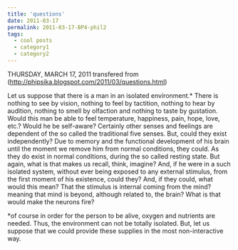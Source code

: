 ```yaml
---
title: 'questions'
date: 2011-03-17
permalink: 2011-03-17-BP4-phil2
tags:
  - cool posts
  - category1
  - category2
---
```



THURSDAY, MARCH 17, 2011
transfered from (http://phipsika.blogspot.com/2011/03/questions.html)




Let us suppose that there is a man in an isolated environment.*
There is nothing to see by vision, nothing to feel by tactition, nothing to hear by audition, nothing to smell by olfaction and nothing to taste by gustation.
Would this man be able to feel temperature, happiness, pain, hope, love, etc.? Would he be self-aware?
Certainly other senses and feelings are dependent of the so called the traditional five senses. But, could they exist independently?
Due to memory and the functional development of his brain until the moment we remove him from normal conditions, they could. As they do exist in normal conditions, during the so called resting state. But again, what is that makes us recall, think, imagine?
And, if he were in a such isolated system, without ever being exposed to any external stimulus, from the first moment of his existence, could they?
And, if they could, what would this mean?
That the stimulus is internal coming from the mind?
meaning that mind is beyond, although related to, the brain?
What is that would make the neurons fire?


*of course in order for the person to be alive, oxygen and nutrients are needed. Thus, the environment can not be totally isolated. But, let us suppose that we could provide these supplies in the most non-interactive way.
